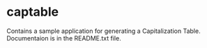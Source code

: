 # captable
Contains a sample application for generating a Capitalization Table. Documentaion is in the README.txt file.